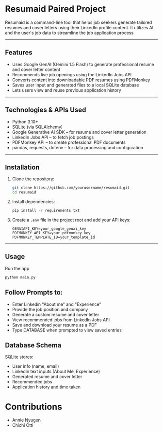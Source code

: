 # Resumaid Paired Project

Resumaid is a command-line tool that helps job seekers generate tailored resumes and cover letters using their LinkedIn profile content. It utilizes AI and the user's job data to streamline the job application process

---

## Features

- Uses Google GenAI (Gemini 1.5 Flash) to generate professional resume and cover letter content  
- Recommends live job openings using the LinkedIn Jobs API  
- Converts content into downloadable PDF resumes using PDFMonkey  
- Saves user input and generated files to a local SQLite database  
- Lets users view and reuse previous application history  

---

## Technologies & APIs Used

- Python 3.10+  
- SQLite (via SQLAlchemy)  
- Google Generative AI SDK – for resume and cover letter generation  
- LinkedIn Jobs API – to fetch job postings  
- PDFMonkey API – to create professional PDF documents  
- pandas, requests, dotenv – for data processing and configuration  

---

## Installation

1. Clone the repository:

    ```bash
    git clone https://github.com/yourusername/resumaid.git
    cd resumaid
    ```

2. Install dependencies:

    ```bash
    pip install -r requirements.txt
    ```

3. Create a `.env` file in the project root and add your API keys:

    ```env
    GENAIAPI_KEY=your_google_genai_key
    PDFMONKEY_API_KEY=your_pdfmonkey_key
    PDFMONKEY_TEMPLATE_ID=your_template_id
    ```

---

## Usage

Run the app:

```bash
python main.py
```

## Follow Prompts to: 
- Enter Linkedin "About me" and "Experience"
- Provide the job position and company
- Generate a custom resume and cover letter
- View recommended jobs from LinkedIn Jobs API
- Save and download your resume as a PDF
- Type DATABASE when prompted to view saved entries

## Database Schema 
SQLite stores:
- User info (name, email)
- LinkedIn text inputs (About Me, Experience)
- Generated resume and cover letter
- Recommended jobs
- Application history and time taken 

# Contributions
- Annie Nyugen
- Chichi Otti
